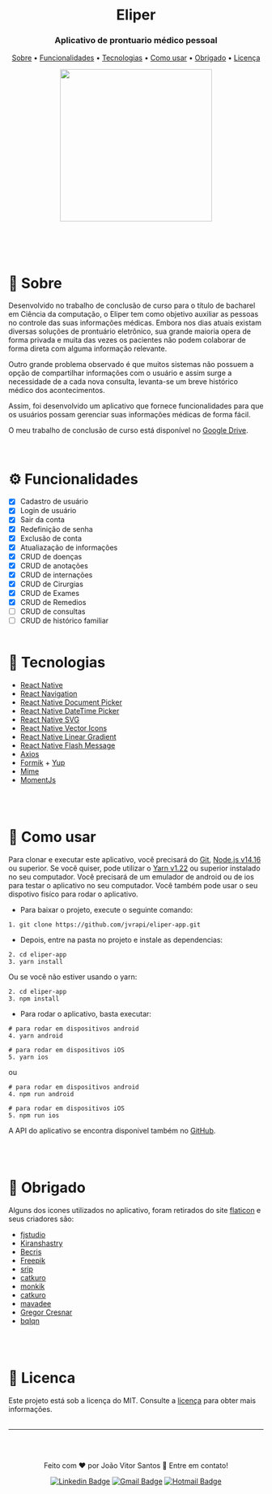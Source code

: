 <div align="center" >
	<h1 class="eliper">Eliper</h1>
	<h3> 
		Aplicativo de prontuario médico pessoal 
	</h3>
	<p >
		<a href="#sobre">Sobre</a> •
		<a href="#funcionalidades">Funcionalidades</a> • 
		<a href="#tecnologias">Tecnologias</a> • 
		<a href="#como-usar">Como usar</a> • 
		<a href="#obrigado">Obrigado</a> • 
		<a href="#licenca">Licença</a> 
	</p>
	<img src="https://user-images.githubusercontent.com/55202424/122609588-a0e31900-d054-11eb-8f86-068b81f69e83.gif" width="300" />
</div>
<br>




<br><br>

<h1 id='sobre'>📖 Sobre</h1>


Desenvolvido no trabalho de conclusão de curso para o título de bacharel em Ciência da computação,
o Eliper tem como objetivo auxiliar as pessoas no controle das suas informações médicas. Embora nos dias atuais existam diversas soluções de prontuário eletrônico, sua grande maioria opera de forma privada e muita das vezes os pacientes não podem colaborar de forma direta com alguma informação relevante.


Outro grande problema observado é que muitos sistemas não possuem a opção de compartilhar informações com o usuário e assim surge a necessidade de a cada nova consulta, levanta-se um breve histórico médico dos acontecimentos.


Assim, foi desenvolvido um aplicativo que fornece funcionalidades para que os usuários possam gerenciar suas informações médicas de forma fácil.

O meu trabalho de conclusão de curso está disponível no [Google Drive](https://drive.google.com/drive/folders/1DidhdKeYfi_1n8Ajigipc3R2GEGPfay6?usp=sharing).

<br>

<h1 id='funcionalidades'>⚙️ Funcionalidades</h1>

- [x] Cadastro de usuário
- [x] Login de usuário
- [x] Sair da conta
- [x] Redefinição de senha 
- [x] Exclusão de conta 
- [x] Atualiazação de informações 
- [x] CRUD de doenças 
- [x] CRUD de anotações 
- [x] CRUD de internações 
- [x] CRUD de Cirurgias 
- [x] CRUD de Exames 
- [x] CRUD de Remedios
-	[ ] CRUD de consultas
-	[ ] CRUD de histórico familiar
<br><br>

<h1 id='tecnologias'>🚀 Tecnologias</h1>

- [React Native](https://reactnative.dev)
- [React Navigation](https://reactnavigation.org)
- [React Native Document Picker](https://github.com/rnmods/react-native-document-picker)
- [React Native DateTime Picker](https://github.com/mmazzarolo/react-native-modal-datetime-picker)
- [React Native SVG](https://github.com/react-native-svg/react-native-svg)
- [React Native Vector Icons](https://github.com/oblador/react-native-vector-icons)
- [React Native Linear Gradient](https://github.com/react-native-linear-gradient/react-native-linear-gradient)
- [React Native Flash Message](https://github.com/lucasferreira/react-native-flash-message)
- [Axios](https://github.com/axios/axios)
- [Formik](https://formik.org/docs/overview) + [Yup](https://github.com/jquense/yup)
- [Mime](https://github.com/broofa/mime)
- [MomentJs](https://momentjs.com)



<br><br>

<h1 id='como-usar'>📱 Como usar</h1>

Para clonar e executar este aplicativo, você precisará do [Git](https://git-scm.com), [Node.js v14.16](nodejs.org/) ou superior. Se você quiser, pode utilizar o [Yarn v1.22](https://yarnpkg.com) ou superior instalado no seu computador. Você precisará de um emulador de android ou de ios para testar o aplicativo no seu computador. Você também pode usar o seu dispotivo fisíco para rodar o aplicativo.

- Para baixar o projeto, execute o seguinte comando:
```
1. git clone https://github.com/jvrapi/eliper-app.git
```
- Depois, entre na pasta no projeto e instale as dependencias:

```
2. cd eliper-app
3. yarn install
```
Ou se você não estiver usando o yarn:
```
2. cd eliper-app
3. npm install
```
- Para rodar o aplicativo, basta executar:
```
# para rodar em dispositivos android
4. yarn android

# para rodar em dispositivos iOS
5. yarn ios
```
ou
```
# para rodar em dispositivos android
4. npm run android

# para rodar em dispositivos iOS
5. npm run ios
```

A API do aplicativo se encontra disponivel também no [GitHub](https://github.com/jvrapi/eliper-server).

<br><br>

<h1 id="obrigado"> 📄 Obrigado </h1>

Alguns dos icones utilizados no aplicativo, foram retirados do site [flaticon](https://www.flaticon.com) e seus criadores são:

- <a href="https://www.flaticon.com/authors/fjstudio" title="fjstudio">fjstudio</a>
- <a href="https://www.flaticon.com/authors/Kiranshastry" title="Kiranshastry">Kiranshastry</a>
- <a href="https://www.flaticon.com/authors/Becris" title="Becris">Becris</a>
- <a href="https://www.flaticon.com/authors/Freepik" title="Freepik">Freepik</a>
- <a href="https://www.flaticon.com/authors/srip" title="srip">srip</a>
- <a href="https://www.flaticon.com/authors/catkuro" title="catkuro">catkuro</a>
- <a href="https://www.flaticon.com/authors/monkik" title="monkik">monkik</a>
- <a href="https://www.flaticon.com/authors/catkuro" title="catkuro">catkuro</a>
- <a href="https://www.flaticon.com/authors/mavadee" title="mavadee">mavadee</a>
- <a href="https://www.flaticon.com/authors/gregor-cresnar" title="Gregor Cresnar">Gregor Cresnar</a>
- <a href="https://www.flaticon.com/authors/bqlqn" title="bqlqn">bqlqn</a>


<br><br>

<h1 id="licenca">📝 Licenca</h1>

Este projeto está sob a licença do MIT. Consulte a [licença](LICENSE) para obter mais informações.
<br><br>

<hr>
<br><br>
<div align="center">
<a>

Feito com  ❤ por João Vitor Santos 👋 Entre em contato!



[![Linkedin Badge](https://img.shields.io/badge/-João%20Vitor-blue?style=flat-square&logo=Linkedin&logoColor=white&link=https://www.linkedin.com/in/joaovitorssdelima/)](https://www.linkedin.com/in/joaovitorssdelima/) 
[![Gmail Badge](https://img.shields.io/badge/-joaooviitoorr@gmail.com-c14438?style=flat-square&logo=Gmail&logoColor=white&link=mailto:joaooviitoorr@gmail.com)](mailto:joaooviitoorr@gmail.com) 
[![Hotmail Badge](https://img.shields.io/badge/-joaooviitorr@hotmail.com-0078d4?style=flat-square&logo=microsoft-outlook&logoColor=white&link=mailto:joaooviitorr@hotmail.com)](mailto:joaooviitorr@hotmail.com)

</div>